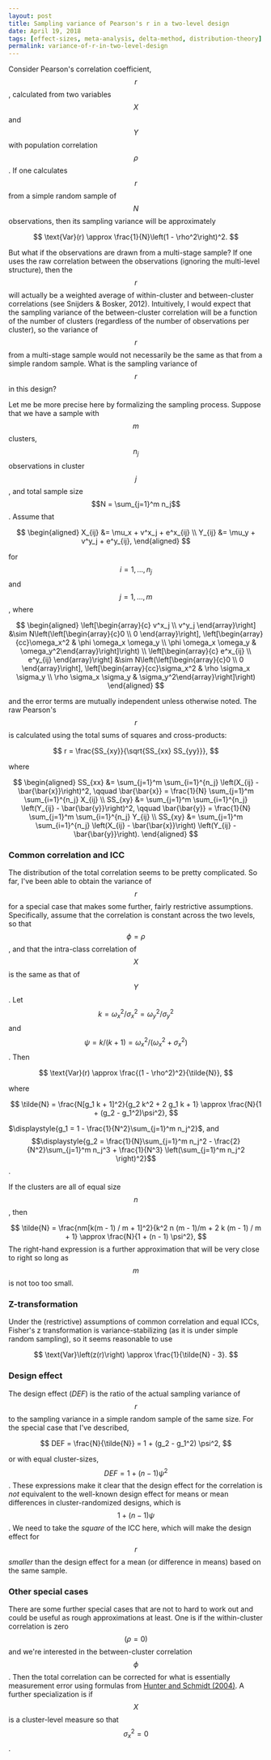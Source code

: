 ```yaml
---
layout: post
title: Sampling variance of Pearson's r in a two-level design
date: April 19, 2018
tags: [effect-sizes, meta-analysis, delta-method, distribution-theory]
permalink: variance-of-r-in-two-level-design
---
```


Consider Pearson's correlation coefficient, $$r$$, calculated from two variables $$X$$ and $$Y$$ with population correlation $$\rho$$. If one calculates $$r$$ from a simple random sample of $$N$$ observations, then its sampling variance will be approximately

$$
\text{Var}(r) \approx \frac{1}{N}\left(1 - \rho^2\right)^2.
$$

But what if the observations are drawn from a multi-stage sample? If one uses the raw correlation between the observations (ignoring the multi-level structure), then the $$r$$ will actually be a weighted average of within-cluster and between-cluster correlations (see Snijders & Bosker, 2012). Intuitively, I would expect that the sampling variance of the between-cluster correlation will be a function of the number of clusters (regardless of the number of observations per cluster), so the variance of $$r$$ from a multi-stage sample would not necessarily be the same as that from a simple random sample. What is the sampling variance of $$r$$ in this design?

Let me be more precise here by formalizing the sampling process. Suppose that we have a sample with $$m$$ clusters, $$n_j$$ observations in cluster $$j$$, and total sample size $$N = \sum_{j=1}^m n_j$$. Assume that 

$$
\begin{aligned}
X_{ij} &= \mu_x + v^x_j + e^x_{ij} \\
Y_{ij} &= \mu_y + v^y_j + e^y_{ij},
\end{aligned}
$$

for $$i=1,...,n_j$$ and $$j=1,...,m$$, where

$$
\begin{aligned}
\left[\begin{array}{c} v^x_j \\ v^y_j \end{array}\right] &\sim N\left(\left[\begin{array}{c}0 \\ 0 \end{array}\right], \left[\begin{array}{cc}\omega_x^2 & \phi \omega_x \omega_y \\ \phi \omega_x \omega_y & \omega_y^2\end{array}\right]\right) \\ 
\left[\begin{array}{c} e^x_{ij} \\ e^y_{ij} \end{array}\right] &\sim N\left(\left[\begin{array}{c}0 \\ 0 \end{array}\right], \left[\begin{array}{cc}\sigma_x^2 & \rho \sigma_x \sigma_y \\ \rho \sigma_x \sigma_y & \sigma_y^2\end{array}\right]\right)
\end{aligned}
$$

and the error terms are mutually independent unless otherwise noted. The raw Pearson's $$r$$ is calculated using the total sums of squares and cross-products:

$$
r = \frac{SS_{xy}}{\sqrt{SS_{xx} SS_{yy}}},
$$

where 

$$
\begin{aligned}
SS_{xx} &= \sum_{j=1}^m \sum_{i=1}^{n_j} \left(X_{ij} - \bar{\bar{x}}\right)^2, \qquad \bar{\bar{x}} = \frac{1}{N} \sum_{j=1}^m \sum_{i=1}^{n_j} X_{ij} \\
SS_{xy} &= \sum_{j=1}^m \sum_{i=1}^{n_j} \left(Y_{ij} - \bar{\bar{y}}\right)^2, \qquad \bar{\bar{y}} = \frac{1}{N} \sum_{j=1}^m \sum_{i=1}^{n_j} Y_{ij} \\
SS_{xy} &= \sum_{j=1}^m \sum_{i=1}^{n_j} \left(X_{ij} - \bar{\bar{x}}\right) \left(Y_{ij} - \bar{\bar{y}}\right).
\end{aligned}
$$

### Common correlation and ICC 

The distribution of the total correlation seems to be pretty complicated. So far, I've been able to obtain the variance of $$r$$ for a special case that makes some further, fairly restrictive assumptions. Specifically, assume that the correlation is constant across the two levels, so that $$\phi = \rho$$, and that the intra-class correlation of $$X$$ is the same as that of $$Y$$. Let $$k = \omega_x^2 / \sigma_x^2 = \omega_y^2 / \sigma_y^2$$ and $$\psi = k / (k + 1) = \omega_x^2 / (\omega_x^2 + \sigma_x^2)$$. Then 

$$
\text{Var}(r) \approx \frac{(1 - \rho^2)^2}{\tilde{N}},
$$

where 

$$
\tilde{N} = \frac{N[g_1 k + 1]^2}{g_2 k^2 + 2 g_1 k + 1} \approx \frac{N}{1 + (g_2 - g_1^2)\psi^2},
$$

$\displaystyle{g_1 = 1 - \frac{1}{N^2}\sum_{j=1}^m n_j^2}$, and $$\displaystyle{g_2 = \frac{1}{N}\sum_{j=1}^m n_j^2 - \frac{2}{N^2}\sum_{j=1}^m n_j^3 + \frac{1}{N^3} \left(\sum_{j=1}^m n_j^2 \right)^2}$$.

If the clusters are all of equal size $$n$$, then 

$$
\tilde{N} = \frac{nm[k(m - 1) / m + 1]^2}{k^2 n (m - 1)/m + 2 k (m - 1) / m + 1} \approx \frac{N}{1 + (n - 1) \psi^2},
$$
The right-hand expression is a further approximation that will be very close to right so long as $$m$$ is not too too small. 

### Z-transformation 

Under the (restrictive) assumptions of common correlation and equal ICCs, Fisher's z transformation is variance-stabilizing (as it is under simple random sampling), so it seems reasonable to use

$$
\text{Var}\left(z(r)\right) \approx \frac{1}{\tilde{N} - 3}.
$$

### Design effect

The design effect ($DEF$) is the ratio of the actual sampling variance of $$r$$ to the sampling variance in a simple random sample of the same size. For the special case that I've described, 

$$
DEF = \frac{N}{\tilde{N}} = 1 + (g_2 - g_1^2) \psi^2,
$$

or with equal cluster-sizes, $$DEF = 1 + (n - 1)\psi^2$$. These expressions make it clear that the design effect for the correlation is _not_ equivalent to the well-known design effect for means or mean differences in cluster-randomized designs, which is $$1 + (n - 1)\psi$$. We need to take the _square_ of the ICC here, which will make the design effect for $$r$$ _smaller_ than the design effect for a mean (or difference in means) based on the same sample. 

### Other special cases

There are some further special cases that are not to hard to work out and could be useful as rough approximations at least. One is if the within-cluster correlation is zero $$(\rho = 0)$$ and we're interested in the between-cluster correlation $$\phi$$. Then the total correlation can be corrected for what is essentially measurement error using formulas from [Hunter and Schmidt (2004)](https://www.amazon.com/Methods-Meta-Analysis-Correcting-Research-Findings/dp/141290479X). A further specialization is if $$X$$ is a cluster-level measure so that $$\sigma_x^2 = 0$$. 
